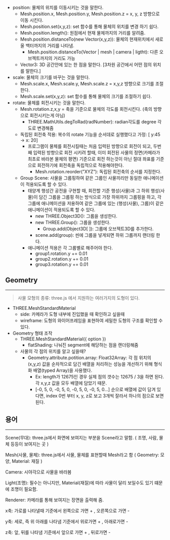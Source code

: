 - position: 물체의 위치를 이동시키는 것을 말한다.
  - Mesh.position.x, Mesh.position.y, Mesh.position.z = x, y, z 방향으로 이동 시킨다.
  - Mesh.position.set(x,y,z): set 함수를 통해 물체의 위치를 변경 하기 쉽다.
  - Mesh.position.length(): 원점에서 현재 물체까지의 거리를 알려줌.
  - Mesh.position.distanceTo(new Vector(x,y,z)): 물체의 현재위치에서 새로울 백터까지의 거리를 나타냄.
    - Mesh.position.distanceTo(Vector | mesh | camera | ligtht): 다른 오브젝트까지의 거리도 가능
  - Vector3: 3D 공간안에 있는 한 점을 말한다. [3차원 공간에서 어떤 점의 위치를 말한다.]
- scale: 물체의 크기를 바꾸는 것을 말한다.
  - Mesh.scale.x, Mesh.scale.y, Mesh.scale.z = x,y,z 방향으로 크기를 조절한다.
  - Mesh.scale.set(x,y,z): set 함수를 통해 물체의 크기를 조절하기 쉽다.
- rotate: 물체를 회전시키는 것을 말한다.
  - Mesh.rotation.z,x,y = 축을 기준으로 물체의 각도를 회전시킨다. (축의 방향으로 회전시키는게 아님)
    - THREE.MathUtils.degToRad(radNumber): radian각도를 degree 각도로 변경해줌
  - 독립된 회전축 적용: 복수의 rotate 기능을 순서데로 실행했다고 가정: [ y:45 → x: 20]
    - 프로그램이 물체를 회전시킬때는 처음 입력된 방향으로 회전이 되고, 두번째 입력된 방향으로 회전 시키려 할때, 이미 회전된 사물의 정면(카메라가 최초로 바라본 물체의 평면) 기준으로 회전 하는것이 아닌 절대 좌표를 기준으로 회전하기에 회전축을 독립적으로 적용해야한다.
      - Mesh.rotation.reorder(”XYZ”): 독립된 회전축의 순서를 지정한다.
  - Group Scene: 사물을 그룹핑하여 같은 그룹인 사물끼리만 동일한 애니메이션이 적용되도록 할 수 있다.
    - 태양계 행성간 공전을 구현할 때, 회전할 기준 행성(사물)과 그 하위 행성(사물)이 담긴 그룹을 그룹핑 하는 방식으로 가장 하위까지 그룹핑을 하고, 각 그룹에 애니메이션을 저용하여 같은 그룹에 있는 (행성(사물), 그룹)이 같은 애니메이션이 적용되도록 할 수 있다.
      - new THREE.Object3D(): 그룹을 생성한다.
      - new THREE.Group(): 그룹을 생성한다.
        - Group.add(Object3D[ ]): 그룹에 오브젝트3D를 추가한다.
      - scene.add(group): 씬에 그룹을 넣게되면 하위 그룹까지 랜더링 한다.
    - 애니메이션 적용은 각 그룹별로 해주어야 한다.
      - group1.rotation.y += 0.01
      - group2.rotation.y += 0.01
      - group3.rotation.y += 0.01

## Geometry

---

> 사물 모형의 종류: three.js 에서 지원하는 여러가지의 도형이 있다.

- THREE.MeshStandardMaterial
  - side: 카메라가 도형 내부에 진입했을 때 확인하고 싶을때
  - wireframe: 도형의 와이어프레임을 표현하여 세밀한 도형의 구조를 확인할 수 있다.
- Geometry 형태 조작
  - THREE.MeshStandardMaterial({ option })
    - flatShading: 나눠진 segment에 해당하는 점을 랜더링해줌
  - 사물의 각 점의 위치를 알고 싶을때?
    - Geometry.attribute.potition.array: Float32Array: 각 점 위치의 (x,y,z) 값을 순차적으로 담긴 배열을 처리하는 성능을 개선하기 위해 형식화 배열(typed Array)을 사용했다.
      - Ex: length가 12675인 경우 실제 점의 갯수는 12675 / 3을 하면 된다. 각 x,y,z 값을 모두 배열에 담았기 때문.
      - [-0, 5, 0, -0, 5, 0, -0, 5, 0, -0, 5, 0…] 순으로 배열에 값이 담겨 있다면, index 0번 부터 x, y, z로 보고 3개씩 잘라서 하나의 점으로 보면된다.

## 용어

---

Scene(무대): three.js에서 화면에 보여지는 부분을 Scene라고 말함. ( 조명, 사람, 물체 등등이 보여지는 곳 )

Mesh(사물, 물체): three.js에서 사물, 물체를 표현할때 Mesh라고 함 ( Geometry: 모양, Material: 재질 )

Camera: 시야각으로 사물을 바라봄

Light(조명): 필수는 아니지만, Material(재질)에 따라 사물이 달리 보일수도 있기 떄문에 조명이 필요함.

Renderer: 카메라를 통해 보여지는 장면을 출력해 줌.

x축: 가로를 나타낼때 기준에서 왼쪽으로 가면 + , 오른쪽으로 가면 -

y축: 세로, 즉 위 아래를 나타냄 기준에서 위로가면 + , 아래로가면 -

z축: 앞, 뒤를 나타냄 기준에서 앞으로 가면 + , 뒤로가면 -
